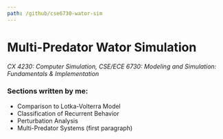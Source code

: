 ```yaml
---
path: /github/cse6730-wator-sim
---
```

# Multi-Predator Wator Simulation
*CX 4230: Computer Simulation, CSE/ECE 6730: Modeling and Simulation: Fundamentals & Implementation*

### Sections written by me:
* Comparison to Lotka-Volterra Model
* Classification of Recurrent Behavior
* Perturbation Analysis
* Multi-Predator Systems (first paragraph)
